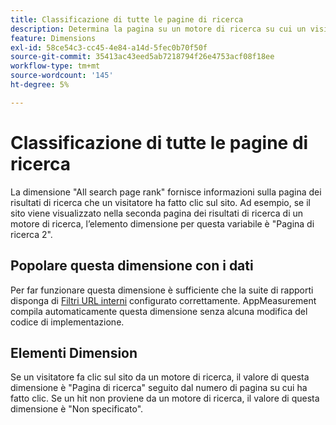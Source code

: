 ```yaml
---
title: Classificazione di tutte le pagine di ricerca
description: Determina la pagina su un motore di ricerca su cui un visitatore ha fatto clic per accedere al sito.
feature: Dimensions
exl-id: 58ce54c3-cc45-4e84-a14d-5fec0b70f50f
source-git-commit: 35413ac43eed5ab7218794f26e4753acf08f18ee
workflow-type: tm+mt
source-wordcount: '145'
ht-degree: 5%

---
```


# Classificazione di tutte le pagine di ricerca

La dimensione &quot;All search page rank&quot; fornisce informazioni sulla pagina dei risultati di ricerca che un visitatore ha fatto clic sul sito. Ad esempio, se il sito viene visualizzato nella seconda pagina dei risultati di ricerca di un motore di ricerca, l’elemento dimensione per questa variabile è &quot;Pagina di ricerca 2&quot;.

## Popolare questa dimensione con i dati

Per far funzionare questa dimensione è sufficiente che la suite di rapporti disponga di [Filtri URL interni](/help/admin/admin/internal-url-filter-admin.md) configurato correttamente. AppMeasurement compila automaticamente questa dimensione senza alcuna modifica del codice di implementazione.

## Elementi Dimension

Se un visitatore fa clic sul sito da un motore di ricerca, il valore di questa dimensione è &quot;Pagina di ricerca&quot; seguito dal numero di pagina su cui ha fatto clic. Se un hit non proviene da un motore di ricerca, il valore di questa dimensione è &quot;Non specificato&quot;.
